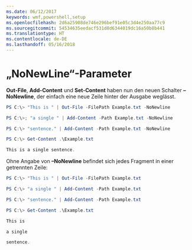 ```yaml
---
ms.date: 06/12/2017
keywords: wmf,powershell,setup
ms.openlocfilehash: 2d6a25908de746e296bef91e05c3d4e250aa77c9
ms.sourcegitcommit: 54534635eedacf531d8d6344019dc16a50b8b441
ms.translationtype: HT
ms.contentlocale: de-DE
ms.lasthandoff: 05/16/2018
---
```

# <a name="nonewline-parameter"></a>„NoNewLine“-Parameter
**Out-File**, **Add-Content** und **Set-Content** haben nun den neuen Schalter **–NoNewline**, der einfach eine neue Zeile hinter der Ausgabe weglässt.
```powershell
PS C:\> "This is " | Out-File -FilePath Example.txt -NoNewline

PS C:\>; "a single " | Add-Content -Path Example.txt -NoNewline

PS C:\> "sentence." | Add-Content -Path Example.txt -NoNewline

PS C:\> Get-Content .\Example.txt

This is a single sentence.
```
Ohne Angabe von **–NoNewline** befindet sich jedes Fragment in einer getrennten Zeile:
```powershell
PS C:\> "This is " | Out-File -FilePath Example.txt

PS C:\> "a single " | Add-Content -Path Example.txt

PS C:\> "sentence." | Add-Content -Path Example.txt

PS C:\> Get-Content .\Example.txt

This is

a single

sentence.
```
